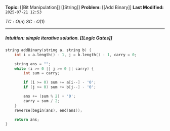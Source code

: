 **Topic:** [[Bit Manipulation]] [[String]]
**Problem:**  [[Add Binary]]
**Last Modified:**  `2025-07-21 12:53`

 $TC: O(n)$
 $SC: O(1)$

---
##### **Intuition**: simple iterative solution. [[Logic Gates]] 
 
```cpp
string addBinary(string a, string b) {
	int i = a.length() - 1, j = b.length() - 1, carry = 0;

	string ans = "";
	while (i >= 0 || j >= 0 || carry) {
		int sum = carry;

		if (i >= 0) sum += a[i--] - '0';
		if (j >= 0) sum += b[j--] - '0';

		ans += (sum % 2) + '0'; 
		carry = sum / 2;                 
	}
	reverse(begin(ans), end(ans));

	return ans;
}
```
